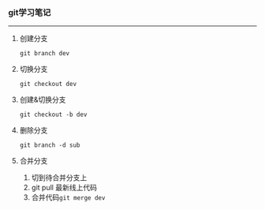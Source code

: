 ### git学习笔记
------
1. 创建分支

	```
	git branch dev
	```

2. 切换分支

	```
	git checkout dev
	```

3. 创建&切换分支

	```
	git checkout -b dev
	```

4. 删除分支

	```
	git branch -d sub
	```
	
5. 合并分支

	1. 切到待合并分支上
	2. git pull 最新线上代码
	3. 合并代码```git merge dev```


